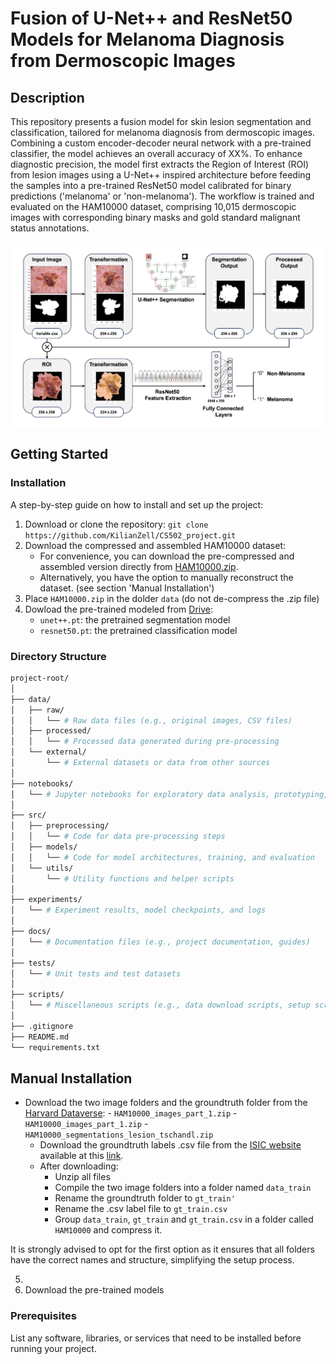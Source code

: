 # Fusion of U-Net++ and ResNet50 Models for Melanoma Diagnosis from Dermoscopic Images

## Description

This repository presents a fusion model for skin lesion segmentation and classification, tailored for melanoma diagnosis from dermoscopic images. Combining a custom encoder-decoder neural network with a pre-trained classifier, the model achieves an overall accuracy of XX%. To enhance diagnostic precision, the model first extracts the Region of Interest (ROI) from lesion images using a U-Net++ inspired architecture before feeding the samples into a pre-trained ResNet50 model calibrated for binary predictions ('melanoma' or 'non-melanoma'). The workflow is trained and evaluated on the HAM10000 dataset, comprising 10,015 dermoscopic images with corresponding binary masks and gold standard malignant status annotations.

<img src="figures/fig2.png" alt="Image Alt Text" width="1000"/>

## Getting Started

### Installation
A step-by-step guide on how to install and set up the project:
1. Download or clone the repository: `git clone https://github.com/KilianZell/CS502_project.git`
2. Download the compressed and assembled HAM10000 dataset:
   - For convenience, you can download the pre-compressed and assembled version directly from [HAM10000.zip](https://drive.google.com/file/d/1suJWzU8Oc4yJJraoR6ARsDSo-HFOFNmy/view?usp=share_link).
   - Alternatively, you have the option to manually reconstruct the dataset. (see section 'Manual Installation')
3. Place `HAM10000.zip` in the dolder `data` (do not de-compress the .zip file)
3. Dowload the pre-trained modeled from [Drive](...):
   - `unet++.pt`: the pretrained segmentation model
   - `resnet50.pt`: the pretrained classification model

### Directory Structure
```bash
project-root/
│
├── data/
│   ├── raw/
│   │   └── # Raw data files (e.g., original images, CSV files)
│   ├── processed/
│   │   └── # Processed data generated during pre-processing
│   └── external/
│       └── # External datasets or data from other sources
│
├── notebooks/
│   └── # Jupyter notebooks for exploratory data analysis, prototyping, etc.
│
├── src/
│   ├── preprocessing/
│   │   └── # Code for data pre-processing steps
│   ├── models/
│   │   └── # Code for model architectures, training, and evaluation
│   └── utils/
│       └── # Utility functions and helper scripts
│
├── experiments/
│   └── # Experiment results, model checkpoints, and logs
│
├── docs/
│   └── # Documentation files (e.g., project documentation, guides)
│
├── tests/
│   └── # Unit tests and test datasets
│
├── scripts/
│   └── # Miscellaneous scripts (e.g., data download scripts, setup scripts)
│
├── .gitignore
├── README.md
└── requirements.txt
```
      
      
      
      
      
      
      
      
      
      
## Manual Installation
-  Download the two image folders and the groundtruth folder from the [Harvard Dataverse](https://dataverse.harvard.edu/dataset.xhtml?persistentId=doi:10.7910/DVN/DBW86T):
         -  `HAM10000_images_part_1.zip`
         - `HAM10000_images_part_1.zip`
         - `HAM10000_segmentations_lesion_tschandl.zip`
      -  Download the groundtruth labels .csv file from the [ISIC website](https://challenge.isic-archive.com/data/#2018) available at this [link](https://isic-challenge-data.s3.amazonaws.com/2018/ISIC2018_Task3_Training_GroundTruth.zip).
      -  After downloading:
         - Unzip all files
         - Compile the two image folders into a folder named `data_train`
         - Rename the groundtruth folder to `gt_train'`
         - Rename the .csv label file to `gt_train.csv`
         - Group `data_train`, `gt_train` and `gt_train.csv` in a folder called `HAM10000` and compress it.

It is strongly advised to opt for the first option as it ensures that all folders have the correct names and structure, simplifying the setup process.


5. 
4. Download the pre-trained models


### Prerequisites

List any software, libraries, or services that need to be installed before running your project.

